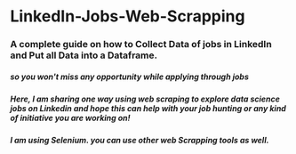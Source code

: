 # LinkedIn-Jobs-Web-Scrapping

### A complete guide on how to Collect Data of jobs in LinkedIn and Put all Data into a Dataframe. 

##### so you won't miss any opportunity while applying through jobs

##### Here, I am sharing one way using web scraping to explore data science jobs on Linkedin and hope this can help with your job hunting or any kind of initiative you are working on!

##### I am using Selenium. you can use other web Scrapping tools as well.
